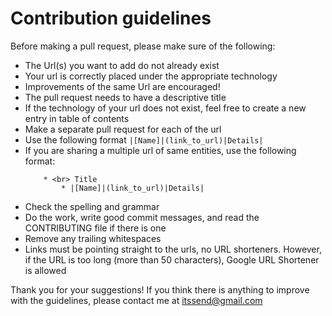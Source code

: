 # Contribution guidelines

Before making a pull request, please make sure of the following:
* The Url(s) you want to add do not already exist
* Your url is correctly placed under the appropriate technology
* Improvements of the same Url are encouraged!
* The pull request needs to have a descriptive title
* If the technology of your url does not exist, feel free to create a new entry in table of contents
* Make a separate pull request for each of the url
* Use the following format `|[Name]|(link_to_url)|Details|`
* If you are sharing a multiple url of same entities, use the following format:
    ```
        * <br> Title
            * |[Name]|(link_to_url)|Details|
    ```
* Check the spelling and grammar
* Do the work, write good commit messages, and read the CONTRIBUTING file if there is one
* Remove any trailing whitespaces
* Links must be pointing straight to the urls, no URL shorteners. However, if the URL is too long (more than 50 characters), Google URL Shortener is allowed

Thank you for your suggestions! If you think there is anything to improve with the guidelines, please contact me at <itssend@gmail.com>
